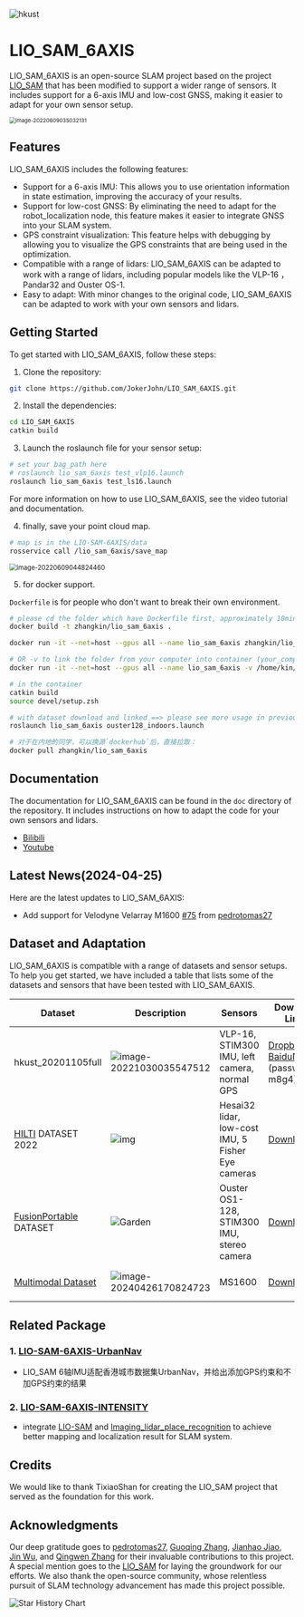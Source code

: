 

![hkust](README/hkust.gif)

# LIO_SAM_6AXIS

LIO_SAM_6AXIS is an open-source SLAM project based on the  project [LIO_SAM](https://github.com/TixiaoShan/LIO-SAM)   that has been modified to support a wider range of sensors. It includes support for a 6-axis IMU and low-cost GNSS, making it easier to adapt for your own sensor setup.

<img src="README/image-20220609035032131.png" alt="image-20220609035032131" style="zoom: 67%;" />

## Features

  LIO_SAM_6AXIS includes the following features:

  - Support for a 6-axis IMU: This allows you to use orientation information in state estimation, improving the accuracy of your results.
  - Support for low-cost GNSS: By eliminating the need to adapt for the robot_localization node, this feature makes it easier to integrate GNSS into your SLAM system.
  - GPS constraint visualization: This feature helps with debugging by allowing you to visualize the GPS constraints that are being used in the optimization.
  - Compatible with a range of lidars: LIO_SAM_6AXIS can be adapted to work with a range of lidars, including popular models like the VLP-16 ，Pandar32 and Ouster OS-1.
  - Easy to adapt: With minor changes to the original code, LIO_SAM_6AXIS can be adapted to work with your own sensors and lidars.

## Getting Started

To get started with LIO_SAM_6AXIS, follow these steps:

1. Clone the repository:

```bash
git clone https://github.com/JokerJohn/LIO_SAM_6AXIS.git
```

2. Install the dependencies:

```bash
cd LIO_SAM_6AXIS
catkin build
```

3. Launch the roslaunch file for your sensor setup:

```bash
# set your bag_path here
# roslaunch lio_sam_6axis test_vlp16.launch
roslaunch lio_sam_6axis test_ls16.launch
```

For more information on how to use LIO_SAM_6AXIS, see the video tutorial and documentation.

4. finally, save your point cloud map.

```bash
# map is in the LIO-SAM-6AXIS/data 
rosservice call /lio_sam_6axis/save_map
```

<img src="README/image-20220609044824460.png" alt="image-20220609044824460" style="zoom: 80%;" />

5. for docker support.

`Dockerfile` is for people who don't want to break their own environment.

```bash
# please cd the folder which have Dockerfile first, approximately 10mins based on your internet and CPU
docker build -t zhangkin/lio_sam_6axis .

docker run -it --net=host --gpus all --name lio_sam_6axis zhangkin/lio_sam_6axis /bin/zsh

# OR -v to link the folder from your computer into container (your_computer_loc:container_loc)
docker run -it --net=host --gpus all --name lio_sam_6axis -v /home/kin/bag_data:/home/xchu/data/ramlab_dataset zhangkin/lio_sam_6axis /bin/zsh

# in the container
catkin build
source devel/setup.zsh

# with dataset download and linked ==> please see more usage in previous section
roslaunch lio_sam_6axis ouster128_indoors.launch

# 对于在内地的同学，可以换源`dockerhub`后，直接拉取：
docker pull zhangkin/lio_sam_6axis
```

## Documentation

The documentation for LIO_SAM_6AXIS can be found in the `doc` directory of the repository. It includes instructions on how to adapt the code for your own sensors and lidars.

- [Bilibili](https://www.bilibili.com/video/BV1YS4y1i7nX/)
- [Youtube](https://youtu.be/TgKSeNLkExc)

## Latest News(2024-04-25)

Here are the latest updates to LIO_SAM_6AXIS:

- Add support for Velodyne Velarray M1600 [#75](https://github.com/JokerJohn/LIO_SAM_6AXIS/pull/75) from [pedrotomas27](https://github.com/)

   

## Dataset and Adaptation

LIO_SAM_6AXIS is compatible with a range of datasets and sensor setups. To help you get started, we have included a table that lists some of the datasets and sensors that have been tested with LIO_SAM_6AXIS.

| Dataset                                                      | Description                                                  | Sensors                                           | Download Links                                               | Ground Truth                                                 | Comments                                                     |
| ------------------------------------------------------------ | ------------------------------------------------------------ | ------------------------------------------------- | ------------------------------------------------------------ | ------------------------------------------------------------ | ------------------------------------------------------------ |
| hkust_20201105full                                           | ![image-20221030035547512](README/image-20221030035547512.png) | VLP-16, STIM300 IMU, left camera, normal GPS      | [Dropbox](https://drive.google.com/file/d/1bGmIll1mJayh5_2LokoshVneUmJ6ep00/view), [BaiduNetdisk](https://pan.baidu.com/s/1il01D0Ea3KgfdABS8iPHug) (password: m8g4) | [GT](https://hkustconnect-my.sharepoint.com/:t:/g/personal/xhubd_connect_ust_hk/ESoJj5STkVlFrOZruvEKg0gBasZimTC2HSQ2kqdIOWHiGg?e=TMtrz6) (password:123) | About 10 km outdoor, see [this doc](https://chat.openai.com/doc/adaption.md) |
| [HILTI](https://hilti-challenge.com/dataset-2022.html) DATASET 2022 | ![img](README/construction_sheldonian.jpg)                   | Hesai32 lidar, low-cost IMU, 5 Fisher Eye cameras | [Download](https://hilti-challenge.com/dataset-2022.html)    |                                                              | The [config/params_pandar.yaml](https://github.com/JokerJohn/LIO_SAM_6AXIS/blob/main/LIO-SAM-6AXIS/config/params_pandar.yaml) is prepared for the HILTI sensors kit |
| [FusionPortable](https://ram-lab.com/file/site/fusionportable/dataset/fusionportable/) DATASET | ![Garden](README/garden.png)                                 | Ouster OS1-128, STIM300 IMU, stereo camera        | [Download](https://hkustconnect-my.sharepoint.com/:u:/g/personal/xhubd_connect_ust_hk/EQavWMqsN6FCiKlpBanFis8Bci-Mwl3S_-g1XPrUrVFB9Q?e=lGEKFE) | [GT](https://hkustconnect-my.sharepoint.com/:t:/g/personal/xhubd_connect_ust_hk/Ea-e6VPaa59Br-26KAQ5IssBwjYcoJSNOJs0qeKNZVeg1w?e=ZjrHx4) | Indoors. When you download this compressed data, remember to execute the following command: `rosbag decompress 20220216_garden_day_ref_compressed.bag` |
| [Multimodal Dataset](https://zenodo.org/records/7913307)     | ![image-20240426170824723](./README/image-20240426170824723.png) | MS1600                                            | [Download](https://zenodo.org/records/7913307)               |                                                              | Multimodal Dataset from Harsh Sub-Terranean Environment with Aerosol Particles for Frontier Exploration |

## Related Package

### 1. [LIO-SAM-6AXIS-UrbanNav](https://github.com/zhouyong1234/LIO-SAM-6AXIS-UrbanNav)

- LIO_SAM 6轴IMU适配香港城市数据集UrbanNav，并给出添加GPS约束和不加GPS约束的结果

### 2. [LIO-SAM-6AXIS-INTENSITY](https://github.com/JokerJohn/LIO-SAM-6AXIS-INTENSITY)

- integrate [LIO-SAM](https://github.com/TixiaoShan/LIO-SAM) and [Imaging_lidar_place_recognition](https://github.com/TixiaoShan/imaging_lidar_place_recognition) to achieve better mapping and localization result for SLAM system. 

## Credits

We would like to thank TixiaoShan for creating the LIO_SAM project that served as the foundation for this work.

## Acknowledgments

Our deep gratitude goes to [pedrotomas27](https://github.com/),  [Guoqing Zhang](https://github.com/MyEvolution), [Jianhao Jiao](https://github.com/gogojjh), [Jin Wu](https://github.com/zarathustr), and [Qingwen Zhang](https://github.com/Kin-Zhang) for their invaluable contributions to this project. A special mention goes to the [LIO_SAM](https://github.com/TixiaoShan/LIO-SAM)  for laying the groundwork for our efforts. We also thank the open-source community, whose relentless pursuit of SLAM technology advancement has made this project possible.

![Star History Chart](https://api.star-history.com/svg?repos=JokerJohn/LIO_SAM_6AXIS&type=Date)
